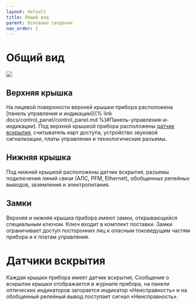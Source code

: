 ```yaml
---
layout: default
title: Общий вид
parent: Основные сведения
nav_order: 2
---
```


# Общий вид

![](../../assets/images/general_view.png)

## Верхняя крышка
На лицевой поверхности верхней крышки прибора расположена [панель управления и индикации]({% link docs/control_panel/control_panel.md %}#Панель-управления-и-индикации). Под верхней крышкой прибора расположены [датчик вскрытия](#датчики-вскрытия), считыватель карт доступа, устройство звуковой сигнализации, платы управления и технологические разъемы.

## Нижняя крышка
Под нижней крышкой расположены датчик вскрытия, разъемы подключения линий связи (АЛС, PFM, Ethernet), обобщенных релейных выводов, заземления и электропитания.

## Замки
Верхняя и нижняя крышка прибора имеют замки, открывающийся специальным ключом. Ключ входит в комплект поставки. Замки ограничивает доступ посторонних лиц к опасным токоведущим частям прибора и к платам управления.

# Датчики вскрытия 
Каждая крышки прибора имеет датчик вскрытия, Сообщение о вскрытии крышки отображается в журнале прибора, на панели оптических индикаторов загорается индикатор «Неисправность» и на обобщенный релейный вывод поступает сигнал «Неисправность».
